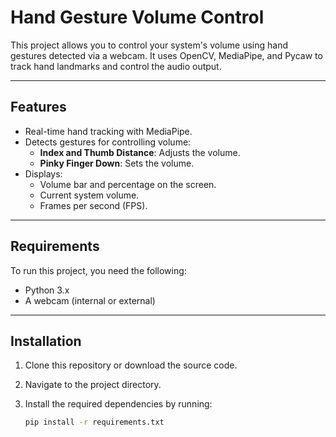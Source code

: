 # Hand Gesture Volume Control

This project allows you to control your system's volume using hand gestures detected via a webcam. It uses OpenCV, MediaPipe, and Pycaw to track hand landmarks and control the audio output.

---

## Features
- Real-time hand tracking with MediaPipe.
- Detects gestures for controlling volume:
  - **Index and Thumb Distance**: Adjusts the volume.
  - **Pinky Finger Down**: Sets the volume.
- Displays:
  - Volume bar and percentage on the screen.
  - Current system volume.
  - Frames per second (FPS).

---

## Requirements

To run this project, you need the following:
- Python 3.x
- A webcam (internal or external)

---

## Installation

1. Clone this repository or download the source code.
2. Navigate to the project directory.
3. Install the required dependencies by running:

   ```bash
   pip install -r requirements.txt
